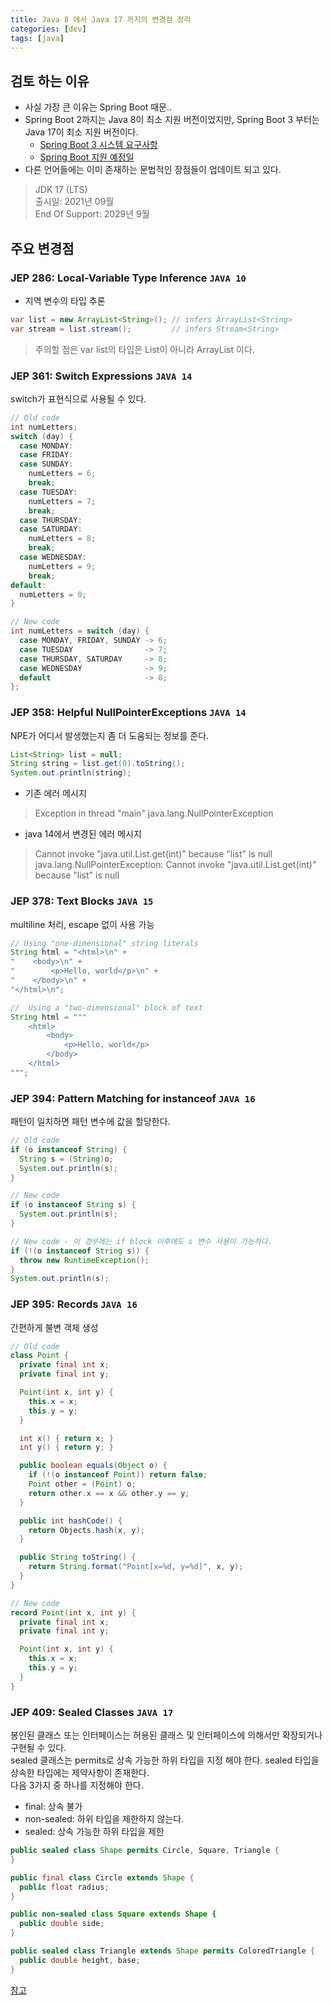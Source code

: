 ```yaml
---
title: Java 8 에서 Java 17 까지의 변경점 정리
categories: [dev]
tags: [java]
---
```

## 검토 하는 이유
- 사실 가장 큰 이유는 Spring Boot 때문..
- Spring Boot 2까지는 Java 8이 최소 지원 버전이었지만, Spring Boot 3 부터는 Java 17이 최소 지원 버전이다.
  - [Spring Boot 3 시스템 요구사항](https://docs.spring.io/spring-boot/docs/current/reference/html/getting-started.html#getting-started.system-requirements)
  - [Spring Boot 지원 예정일](https://spring.io/projects/spring-boot#support)
- 다른 언어들에는 이미 존재하는 문법적인 장점들이 업데이트 되고 있다.
> JDK 17 (LTS)  
> 출시일: 2021년 09월  
> End Of Support: 2029년 9월  

## 주요 변경점

### JEP 286: Local-Variable Type Inference `JAVA 10`
- 지역 변수의 타입 추론
```java
var list = new ArrayList<String>(); // infers ArrayList<String>
var stream = list.stream();         // infers Stream<String>
```
> 주의할 점은 var list의 타입은 List<String>이 아니라 ArrayList<String> 이다.


### JEP 361: Switch Expressions `JAVA 14`
switch가 표현식으로 사용될 수 있다.
```java
// Old code
int numLetters;
switch (day) {
  case MONDAY:
  case FRIDAY:
  case SUNDAY:
    numLetters = 6;
    break;
  case TUESDAY:
    numLetters = 7;
    break;
  case THURSDAY:
  case SATURDAY:
    numLetters = 8;
    break;
  case WEDNESDAY:
    numLetters = 9;
    break;
default:
  numLetters = 0;
}

// New code
int numLetters = switch (day) {
  case MONDAY, FRIDAY, SUNDAY -> 6;
  case TUESDAY                -> 7;
  case THURSDAY, SATURDAY     -> 8;
  case WEDNESDAY              -> 9;
  default                     -> 0;
};
```

### JEP 358: Helpful NullPointerExceptions `JAVA 14`
NPE가 어디서 발생했는지 좀 더 도움되는 정보를 준다.
```java
List<String> list = null;
String string = list.get(0).toString();
System.out.println(string);
```
- 기존 에러 메시지
> Exception in thread "main" java.lang.NullPointerException

- java 14에서 변경된 에러 메시지
> Cannot invoke "java.util.List.get(int)" because "list" is null  
> java.lang.NullPointerException: Cannot invoke "java.util.List.get(int)" because "list" is null

### JEP 378: Text Blocks `JAVA 15`
multiline 처리, escape 없이 사용 가능
```java
// Using "one-dimensional" string literals
String html = "<html>\n" +
"    <body>\n" +
"        <p>Hello, world</p>\n" +
"    </body>\n" +
"</html>\n";

//  Using a "two-dimensional" block of text
String html = """
    <html>
        <body>
            <p>Hello, world</p>
        </body>
    </html>
""";
```


### JEP 394: Pattern Matching for instanceof `JAVA 16`
패턴이 일치하면 패턴 변수에 값을 할당한다.
```java
// Old code
if (o instanceof String) {
  String s = (String)o;
  System.out.println(s);
}

// New code
if (o instanceof String s) {
  System.out.println(s);
}

// New code - 이 경우에는 if block 이후에도 s 변수 사용이 가능하다.
if (!(o instanceof String s)) {
  throw new RuntimeException();
}
System.out.println(s);
```

### JEP 395: Records `JAVA 16`
간편하게 불변 객체 생성
```java
// Old code
class Point {
  private final int x;
  private final int y;

  Point(int x, int y) {
    this.x = x;
    this.y = y;
  }

  int x() { return x; }
  int y() { return y; }

  public boolean equals(Object o) {
    if (!(o instanceof Point)) return false;
    Point other = (Point) o;
    return other.x == x && other.y == y;
  }

  public int hashCode() {
    return Objects.hash(x, y);
  }

  public String toString() {
    return String.format("Point[x=%d, y=%d]", x, y);
  }
}

// New code
record Point(int x, int y) {
  private final int x;
  private final int y;

  Point(int x, int y) {
    this.x = x;
    this.y = y;
  }
}
```

### JEP 409: Sealed Classes `JAVA 17`
봉인된 클래스 또는 인터페이스는 허용된 클래스 및 인터페이스에 의해서만 확장되거나 구현될 수 있다.    
sealed 클래스는 permits로 상속 가능한 하위 타입을 지정 해야 한다.
sealed 타입을 상속한 타입에는 제약사항이 존재한다.   
다음 3가지 중 하나를 지정해야 한다.
- final: 상속 불가
- non-sealed: 하위 타입을 제한하지 않는다.
- sealed: 상속 가능한 하위 타입을 제한
```java
public sealed class Shape permits Circle, Square, Triangle {
}

public final class Circle extends Shape {
  public float radius;
}

public non-sealed class Square extends Shape {
  public double side;
}

public sealed class Triangle extends Shape permits ColoredTriangle {
  public double height, base;
}
```

[참고](https://openjdk.org/projects/jdk/)
